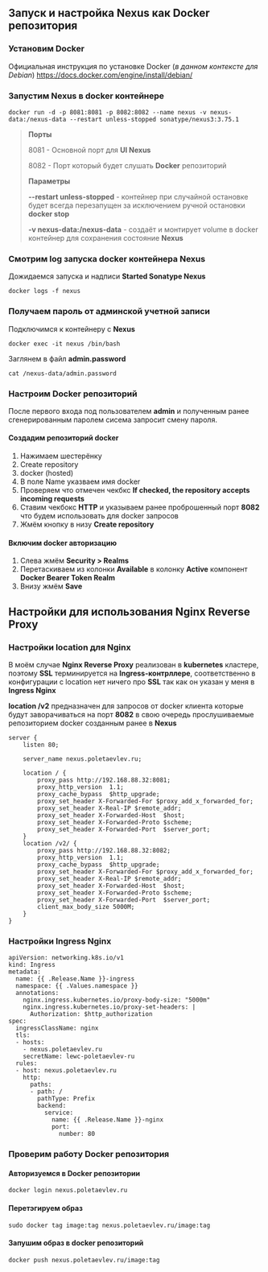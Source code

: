 
## Запуск и настройка Nexus как Docker репозитория
### Установим Docker
Официальная инструкция по установке Docker (*в данном контексте для Debian*) https://docs.docker.com/engine/install/debian/

### Запустим Nexus в docker контейнере
```
docker run -d -p 8081:8081 -p 8082:8082 --name nexus -v nexus-data:/nexus-data --restart unless-stopped sonatype/nexus3:3.75.1
```
> **Порты**
>
> 8081 - Основной порт для **UI Nexus**
>
> 8082 - Порт который будет слушать **Docker** репозиторий
>
> **Параметры**
>
> **--restart unless-stopped** - контейнер при случайной остановке будет всегда перезапущен за исключением ручной остановки **docker stop**
>
> **-v nexus-data:/nexus-data** - создаёт и монтирует volume в docker контейнер для сохранения состояние **Nexus**

### Смотрим log запуска docker контейнера Nexus
Дожидаемся запуска и надписи **Started Sonatype Nexus**
```
docker logs -f nexus
```
### Получаем пароль от админской учетной записи
Подключимся к контейнеру с **Nexus**
```
docker exec -it nexus /bin/bash
```
Заглянем в файл **admin.password**
```
cat /nexus-data/admin.password
```
### Настроим Docker репозиторий
После первого входа под пользователем **admin** и полученным ранее сгенерированным паролем сисема запросит смену пароля.

#### Создадим репозиторий docker
1. Нажимаем шестерёнку
2. Create repository
3. docker (hosted)
4. В поле Name указваем имя docker
5. Проверяем что отмечен чекбкс **If checked, the repository accepts incoming requests**
6. Ставим чекбокс **HTTP** и указываем ранее проброшенный порт **8082** что будем использовать для docker запросов
7. Жмём кнопку в низу **Create repository**

#### Включим docker авторизацию
1. Слева жмём **Security > Realms**
2. Перетаскиваем из колонки **Available** в колонку **Active** компонент **Docker Bearer Token Realm**
3. Внизу жмём **Save**

## Настройки для использования Nginx Reverse Proxy
### Настройки location для Nginx
В моём случае **Nginx Reverse Proxy** реализован в **kubernetes** кластере, поэтому **SSL** терминируется на **Ingress-контрллере**, соответственно в конфигурации с location нет ничего про **SSL** так как он указан у меня в **Ingress Nginx**

**location /v2** предназначен для запросов от docker клиента которые будут заворачиваться на порт **8082** в свою очередь прослушиваемые репозиторием docker созданным ранее в **Nexus**

```
server {
    listen 80;

    server_name nexus.poletaevlev.ru;
    
    location / {
        proxy_pass http://192.168.88.32:8081;
        proxy_http_version  1.1;
        proxy_cache_bypass  $http_upgrade;
        proxy_set_header X-Forwarded-For $proxy_add_x_forwarded_for;
        proxy_set_header X-Real-IP $remote_addr;
        proxy_set_header X-Forwarded-Host  $host;
        proxy_set_header X-Forwarded-Proto $scheme;
        proxy_set_header X-Forwarded-Port  $server_port;
    }
    location /v2/ {
        proxy_pass http://192.168.88.32:8082;
        proxy_http_version  1.1;
        proxy_cache_bypass  $http_upgrade;
        proxy_set_header X-Forwarded-For $proxy_add_x_forwarded_for;
        proxy_set_header X-Real-IP $remote_addr;
        proxy_set_header X-Forwarded-Host  $host;
        proxy_set_header X-Forwarded-Proto $scheme;
        proxy_set_header X-Forwarded-Port  $server_port;
        client_max_body_size 5000M;
    }
}
```
### Настройки Ingress Nginx
```
apiVersion: networking.k8s.io/v1
kind: Ingress
metadata:
  name: {{ .Release.Name }}-ingress
  namespace: {{ .Values.namespace }}
  annotations:
    nginx.ingress.kubernetes.io/proxy-body-size: "5000m"
    nginx.ingress.kubernetes.io/proxy-set-headers: |
      Authorization: $http_authorization
spec:
  ingressClassName: nginx
  tls:
  - hosts:
    - nexus.poletaevlev.ru
    secretName: lewc-poletaevlev-ru
  rules:
  - host: nexus.poletaevlev.ru
    http:
      paths:
      - path: /
        pathType: Prefix
        backend:
          service:
            name: {{ .Release.Name }}-nginx
            port:
              number: 80
```

### Проверим работу **Docker репозитория**
#### Авторизуемся в Docker репозитории
```
docker login nexus.poletaevlev.ru
```
#### Перетэгируем образ
```
sudo docker tag image:tag nexus.poletaevlev.ru/image:tag
```
#### Запушим образ в docker репозиторий
```
docker push nexus.poletaevlev.ru/image:tag
```